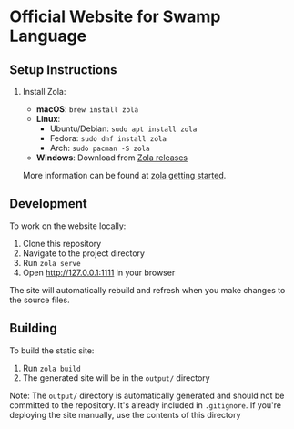 # Official Website for Swamp Language

## Setup Instructions

1. Install Zola:
   - **macOS**: `brew install zola`
   - **Linux**:
     - Ubuntu/Debian: `sudo apt install zola`
     - Fedora: `sudo dnf install zola`
     - Arch: `sudo pacman -S zola`
   - **Windows**: Download from [Zola releases](https://github.com/getzola/zola/releases)

   More information can be found at [zola getting started](https://www.getzola.org/documentation/getting-started/installation/).

## Development

To work on the website locally:

1. Clone this repository
2. Navigate to the project directory
3. Run `zola serve`
4. Open http://127.0.0.1:1111 in your browser

The site will automatically rebuild and refresh when you make changes to the source files.

## Building

To build the static site:

1. Run `zola build`
2. The generated site will be in the `output/` directory

Note: The `output/` directory is automatically generated and should not be committed to the repository. It's already included in `.gitignore`. If you're deploying the site manually, use the contents of this directory
